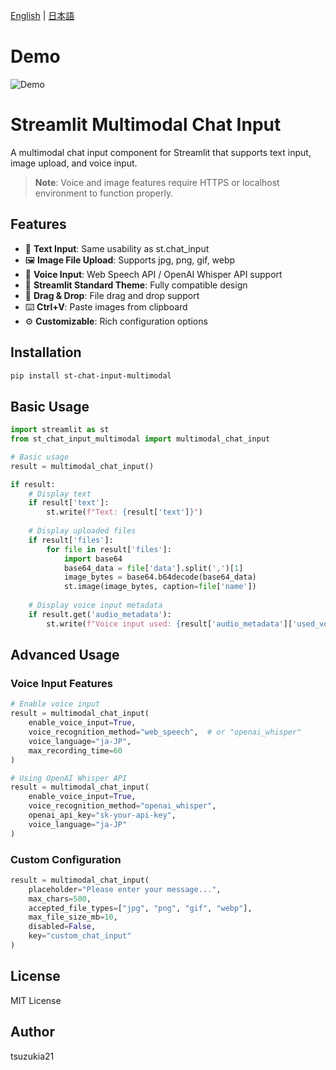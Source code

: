 [English](README.md) | [日本語](README-ja_JP.md)

# Demo

![Demo](./demo.gif)

# Streamlit Multimodal Chat Input

A multimodal chat input component for Streamlit that supports text input, image upload, and voice input.

> **Note**: Voice and image features require HTTPS or localhost environment to function properly.

## Features

- 📝 **Text Input**: Same usability as st.chat_input
- 🖼️ **Image File Upload**: Supports jpg, png, gif, webp
- 🎤 **Voice Input**: Web Speech API / OpenAI Whisper API support
- 🎨 **Streamlit Standard Theme**: Fully compatible design
- 🔄 **Drag & Drop**: File drag and drop support
- ⌨️ **Ctrl+V**: Paste images from clipboard
- ⚙️ **Customizable**: Rich configuration options

## Installation

```bash
pip install st-chat-input-multimodal
```

## Basic Usage

```python
import streamlit as st
from st_chat_input_multimodal import multimodal_chat_input

# Basic usage
result = multimodal_chat_input()

if result:
    # Display text
    if result['text']:
        st.write(f"Text: {result['text']}")
    
    # Display uploaded files
    if result['files']:
        for file in result['files']:
            import base64
            base64_data = file['data'].split(',')[1]
            image_bytes = base64.b64decode(base64_data)
            st.image(image_bytes, caption=file['name'])
    
    # Display voice input metadata
    if result.get('audio_metadata'):
        st.write(f"Voice input used: {result['audio_metadata']['used_voice_input']}")
```

## Advanced Usage

### Voice Input Features

```python
# Enable voice input
result = multimodal_chat_input(
    enable_voice_input=True,
    voice_recognition_method="web_speech",  # or "openai_whisper"
    voice_language="ja-JP",
    max_recording_time=60
)

# Using OpenAI Whisper API
result = multimodal_chat_input(
    enable_voice_input=True,
    voice_recognition_method="openai_whisper",
    openai_api_key="sk-your-api-key",
    voice_language="ja-JP"
)
```

### Custom Configuration

```python
result = multimodal_chat_input(
    placeholder="Please enter your message...",
    max_chars=500,
    accepted_file_types=["jpg", "png", "gif", "webp"],
    max_file_size_mb=10,
    disabled=False,
    key="custom_chat_input"
)
```

## License

MIT License

## Author

tsuzukia21
